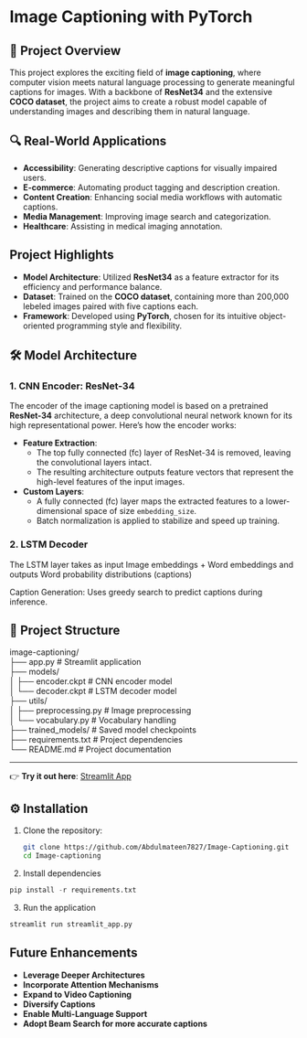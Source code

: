 # Image Captioning with PyTorch  

## 🌟 Project Overview  
This project explores the exciting field of **image captioning**, where computer vision meets natural language processing to generate meaningful captions for images. With a backbone of **ResNet34** and the extensive **COCO dataset**, the project aims to create a robust model capable of understanding images and describing them in natural language.  

## 🔍 Real-World Applications  
- **Accessibility**: Generating descriptive captions for visually impaired users.  
- **E-commerce**: Automating product tagging and description creation.  
- **Content Creation**: Enhancing social media workflows with automatic captions.  
- **Media Management**: Improving image search and categorization.  
- **Healthcare**: Assisting in medical imaging annotation.  

##  Project Highlights  
- **Model Architecture**: Utilized **ResNet34** as a feature extractor for its efficiency and performance balance.  
- **Dataset**: Trained on the **COCO dataset**, containing more than 200,000 lebeled images paired with five captions each.  
- **Framework**: Developed using **PyTorch**, chosen for its intuitive object-oriented programming style and flexibility.  

## 🛠️ Model Architecture

### **1. CNN Encoder: ResNet-34**
The encoder of the image captioning model is based on a pretrained **ResNet-34** architecture, a deep convolutional neural network known for its high representational power. Here’s how the encoder works:

- **Feature Extraction**:
  - The top fully connected (fc) layer of ResNet-34 is removed, leaving the convolutional layers intact.
  - The resulting architecture outputs feature vectors that represent the high-level features of the input images.
- **Custom Layers**:
  - A fully connected (fc) layer maps the extracted features to a lower-dimensional space of size `embedding_size`.
  - Batch normalization is applied to stabilize and speed up training.


### **2. LSTM Decoder**
The LSTM layer takes as input Image embeddings + Word embeddings and outputs Word probability distributions (captions)

Caption Generation:
Uses greedy search to predict captions during inference.

## 📂 Project Structure  
image-captioning/  
├── app.py                 # Streamlit application  
├── models/  
│   ├── encoder.ckpt       # CNN encoder model  
│   └── decoder.ckpt       # LSTM decoder model  
├── utils/  
│   ├── preprocessing.py   # Image preprocessing  
│   └── vocabulary.py      # Vocabulary handling  
├── trained_models/        # Saved model checkpoints  
├── requirements.txt       # Project dependencies  
└── README.md              # Project documentation  

---

👉 **Try it out here**: [Streamlit App](https://image-captioning-aka5tny4hjsehrjzv6vhms.streamlit.app)


## ⚙️ Installation  
1. Clone the repository:  
   ```bash
   git clone https://github.com/Abdulmateen7827/Image-Captioning.git 
   cd Image-captioning  

2. Install dependencies
```python 
pip install -r requirements.txt
```
3. Run the application
```python
streamlit run streamlit_app.py
```
## Future Enhancements  
- **Leverage Deeper Architectures** 
- **Incorporate Attention Mechanisms**
- **Expand to Video Captioning**
- **Diversify Captions** 
- **Enable Multi-Language Support**
- **Adopt Beam Search for more accurate captions**
